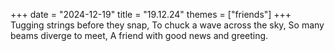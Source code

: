 +++
date = "2024-12-19"
title = "19.12.24"
themes = ["friends"]
+++
Tugging strings before they snap,
To chuck a wave across the sky,
So many beams diverge to meet,
A friend with good news and greeting.
